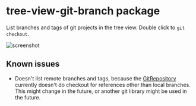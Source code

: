 # tree-view-git-branch package

List branches and tags of git projects in the tree view. Double click to `git checkout`.

![screenshot](https://raw.githubusercontent.com/olmokramer/atom-tree-view-git-branch/master/screencast.gif)

## Known issues

* Doesn't list remote branches and tags, because the [GitRepository](https://atom.io/docs/api/latest/GitRepository) currently doesn't do checkout for references other than local branches. This might change in the future, or another git library might be used in the future.

